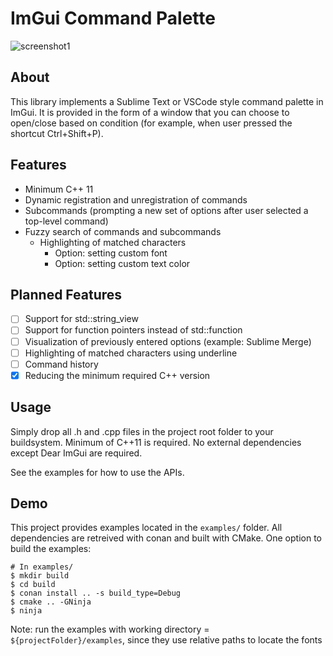 # ImGui Command Palette

![screenshot1](https://user-images.githubusercontent.com/36975818/146656302-646eccfd-6bf4-4ad0-80e0-239c7766210a.png)

## About
This library implements a Sublime Text or VSCode style command palette in ImGui.
It is provided in the form of a window that you can choose to open/close based on condition (for example, when user pressed the shortcut Ctrl+Shift+P).

## Features
+ Minimum C++ 11
+ Dynamic registration and unregistration of commands
+ Subcommands (prompting a new set of options after user selected a top-level command)
+ Fuzzy search of commands and subcommands
    + Highlighting of matched characters
        + Option: setting custom font
        + Option: setting custom text color


## Planned Features
+ [ ] Support for std::string_view
+ [ ] Support for function pointers instead of std::function
+ [ ] Visualization of previously entered options (example: Sublime Merge)
+ [ ] Highlighting of matched characters using underline
+ [ ] Command history
+ [x] Reducing the minimum required C++ version

## Usage
Simply drop all .h and .cpp files in the project root folder to your buildsystem. Minimum of C++11 is required.
No external dependencies except Dear ImGui are required.

See the examples for how to use the APIs.

## Demo
This project provides examples located in the `examples/` folder. All dependencies are retreived with conan and built with CMake.
One option to build the examples:
```
# In examples/
$ mkdir build
$ cd build
$ conan install .. -s build_type=Debug
$ cmake .. -GNinja
$ ninja
```

Note: run the examples with working directory = `${projectFolder}/examples`, since they use relative paths to locate the fonts
